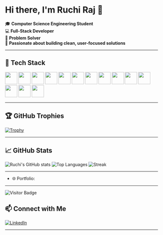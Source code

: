 # Hi there, I'm Ruchi Raj 👋

🎓 **Computer Science Engineering Student**  
💻 **Full-Stack Developer**  
🧩 **Problem Solver**  
🌱 **Passionate about building clean, user-focused solutions**

---

## 🚀 Tech Stack

<!-- Languages -->
<img src="https://cdn.jsdelivr.net/gh/devicons/devicon/icons/cplusplus/cplusplus-original.svg" width="40"/>
<img src="https://cdn.jsdelivr.net/gh/devicons/devicon/icons/python/python-original.svg" width="40"/>

<!-- Frontend -->
<img src="https://cdn.jsdelivr.net/gh/devicons/devicon/icons/html5/html5-original.svg" width="40"/> 
<img src="https://cdn.jsdelivr.net/gh/devicons/devicon/icons/css3/css3-original.svg" width="40"/> 
<img src="https://cdn.jsdelivr.net/gh/devicons/devicon/icons/javascript/javascript-original.svg" width="40"/> 
<img src="https://cdn.jsdelivr.net/gh/devicons/devicon/icons/react/react-original.svg" width="40"/> 
<img src="https://cdn.jsdelivr.net/gh/devicons/devicon/icons/tailwindcss/tailwindcss-plain.svg" width="40"/>

<!-- Backend & Database -->
<img src="https://cdn.jsdelivr.net/gh/devicons/devicon/icons/nodejs/nodejs-original.svg" width="40"/>
<img src="https://cdn.jsdelivr.net/gh/devicons/devicon/icons/express/express-original.svg" width="40"/>
<img src="https://cdn.jsdelivr.net/gh/devicons/devicon/icons/mongodb/mongodb-original.svg" width="40"/>

<!-- Tools -->
<img src="https://cdn.jsdelivr.net/gh/devicons/devicon/icons/git/git-original.svg" width="40"/> 
<img src="https://cdn.jsdelivr.net/gh/devicons/devicon/icons/github/github-original.svg" width="40"/>
<img src="https://cdn.jsdelivr.net/gh/devicons/devicon/icons/firebase/firebase-plain.svg" width="40"/> 
<img src="https://cdn.jsdelivr.net/gh/devicons/devicon/icons/vercel/vercel-original.svg" width="40"/>

---


## 🏆 GitHub Trophies

[![Trophy](https://github-profile-trophy.vercel.app/?username=rruchi123&theme=gruvbox&no-frame=true&row=1)](https://github.com/ryo-ma/github-profile-trophy)

---

## 📈 GitHub Stats

![Ruchi's GitHub stats](https://github-readme-stats.vercel.app/api?username=rruchi123&show_icons=true&theme=tokyonight&hide_border=true)
![Top Languages](https://github-readme-stats.vercel.app/api/top-langs/?username=rruchi123&layout=compact&theme=tokyonight&hide_border=true)
![Streak](https://github-readme-streak-stats.herokuapp.com/?user=rruchi123&theme=tokyonight&hide_border=true)

---


- 🌐 Portfolio:

---

![Visitor Badge](https://komarev.com/ghpvc/?username=rruchi123&label=Profile%20views&color=blue&style=flat)


## 📫 Connect with Me

[![LinkedIn](https://img.shields.io/badge/LinkedIn-blue?logo=linkedin&logoColor=white)](https://www.linkedin.com/in/ruchi-raj-774805282/)

---



